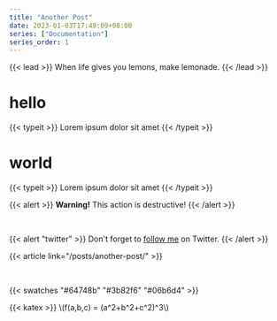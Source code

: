 ```yaml
---
title: "Another Post"
date: 2023-01-03T17:49:09+08:00
series: ["Documentation"]
series_order: 1
---
```

{{< lead >}}
When life gives you lemons, make lemonade.
{{< /lead >}}

# hello

{{< typeit >}}
Lorem ipsum dolor sit amet
{{< /typeit >}}

# world

{{< typeit >}}
Lorem ipsum dolor sit amet
{{< /typeit >}}

{{< alert >}}
**Warning!** This action is destructive!
{{< /alert >}}

<br>

{{< alert "twitter" >}}
Don't forget to [follow me](https://twitter.com/nunocoracao) on Twitter.
{{< /alert >}}


{{< article link="/posts/another-post/" >}}


<br>

{{< swatches "#64748b" "#3b82f6" "#06b6d4" >}}

{{< katex >}}
\\(f(a,b,c) = (a^2+b^2+c^2)^3\\)
